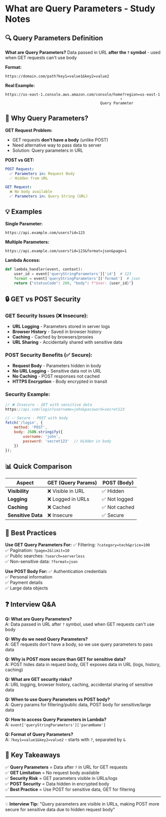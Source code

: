 # What are Query Parameters - Study Notes

## 🔍 Query Parameters Definition

**What are Query Parameters?**
Data passed in URL **after the `?` symbol** - used when GET requests can't use body

**Format:**
```
https://domain.com/path?key1=value1&key2=value2
```

**Real Example:**
```
https://us-east-1.console.aws.amazon.com/console/home?region=us-east-1
                                                    ↑
                                           Query Parameter
```

## 📝 Why Query Parameters?

**GET Request Problem:**
- GET requests **don't have a body** (unlike POST)
- Need alternative way to pass data to server
- Solution: Query parameters in URL

**POST vs GET:**
```yaml
POST Request:
  ✅ Parameters in: Request Body
  ✅ Hidden from URL

GET Request:
  ❌ No body available
  ✅ Parameters in: Query String (URL)
```

## 💡 Examples

**Single Parameter:**
```
https://api.example.com/users?id=123
```

**Multiple Parameters:**
```
https://api.example.com/users?id=123&format=json&page=1
```

**Lambda Access:**
```python
def lambda_handler(event, context):
    user_id = event['queryStringParameters']['id']  # 123
    format = event['queryStringParameters']['format']  # json
    return {"statusCode": 200, "body": f"User: {user_id}"}
```

## 🔒 GET vs POST Security

### **GET Security Issues (❌ Insecure):**
- **URL Logging** - Parameters stored in server logs
- **Browser History** - Saved in browser history  
- **Caching** - Cached by browsers/proxies
- **URL Sharing** - Accidentally shared with sensitive data

### **POST Security Benefits (✅ Secure):**
- **Request Body** - Parameters hidden in body
- **No URL Logging** - Sensitive data not in URL
- **No Caching** - POST responses not cached
- **HTTPS Encryption** - Body encrypted in transit

### **Security Example:**
```javascript
// ❌ Insecure - GET with sensitive data
https://api.com/login?username=john&password=secret123

// ✅ Secure - POST with body
fetch('/login', {
    method: 'POST',
    body: JSON.stringify({
        username: 'john',
        password: 'secret123'  // Hidden in body
    })
});
```

## 📊 Quick Comparison

| Aspect | GET (Query Params) | POST (Body) |
|--------|-------------------|-------------|
| **Visibility** | ❌ Visible in URL | ✅ Hidden |
| **Logging** | ❌ Logged in URLs | ✅ Not logged |
| **Caching** | ❌ Cached | ✅ Not cached |
| **Sensitive Data** | ❌ Insecure | ✅ Secure |

## 🎯 Best Practices

**Use GET Query Parameters For:**
✅ Filtering: `?category=tech&price=100`  
✅ Pagination: `?page=2&limit=10`  
✅ Public searches: `?search=serverless`  
✅ Non-sensitive data: `?format=json`

**Use POST Body For:**
✅ Authentication credentials  
✅ Personal information  
✅ Payment details  
✅ Large data objects

## ❓ Interview Q&A

**Q: What are Query Parameters?**  
A: Data passed in URL after `?` symbol, used when GET requests can't use body

**Q: Why do we need Query Parameters?**  
A: GET requests don't have a body, so we use query parameters to pass data

**Q: Why is POST more secure than GET for sensitive data?**  
A: POST hides data in request body, GET exposes data in URL (logs, history, caching)

**Q: What are GET security risks?**  
A: URL logging, browser history, caching, accidental sharing of sensitive data

**Q: When to use Query Parameters vs POST body?**  
A: Query params for filtering/public data, POST body for sensitive/large data

**Q: How to access Query Parameters in Lambda?**  
A: `event['queryStringParameters']['paramName']`

**Q: Format of Query Parameters?**  
A: `?key1=value1&key2=value2` - starts with `?`, separated by `&`

## 🎯 Key Takeaways

✅ **Query Parameters** = Data after `?` in URL for GET requests  
✅ **GET Limitation** = No request body available  
✅ **Security Risk** = GET parameters visible in URLs/logs  
✅ **POST Security** = Data hidden in encrypted body  
✅ **Best Practice** = Use POST for sensitive data, GET for filtering

---
💡 **Interview Tip:** "Query parameters are visible in URLs, making POST more secure for sensitive data due to hidden request body"